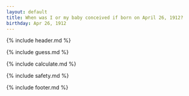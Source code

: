 ```yaml
---
layout: default
title: When was I or my baby conceived if born on April 26, 1912?
birthday: Apr 26, 1912
---
```


{% include header.md %}

{% include guess.md %}

{% include calculate.md %}

{% include safety.md %}

{% include footer.md %}



